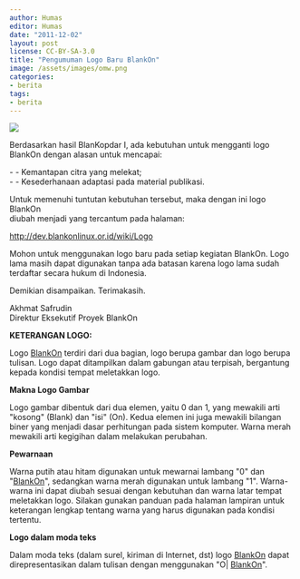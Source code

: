 ```yaml
---
author: Humas
editor: Humas
date: "2011-12-02"
layout: post
license: CC-BY-SA-3.0
title: "Pengumuman Logo Baru BlankOn"
image: /assets/images/omw.png
categories:
- berita
tags:
- berita
---
```


![](https://lh4.googleusercontent.com/-CLtWXg8AMJQ/TteKCO4IuXI/AAAAAAAAAZU/2Yws2lT_otY/s400/blankon.png)

Berdasarkan hasil BlanKopdar I, ada kebutuhan untuk mengganti logo  
BlankOn dengan alasan untuk mencapai:  
  
\- - Kemantapan citra yang melekat;  
\- - Kesederhanaan adaptasi pada material publikasi.  
  
Untuk memenuhi tuntutan kebutuhan tersebut, maka dengan ini logo BlankOn  
diubah menjadi yang tercantum pada halaman:  
  
<http://dev.blankonlinux.or.id/wiki/Logo>  
  
Mohon untuk menggunakan logo baru pada setiap kegiatan BlankOn. Logo  
lama masih dapat digunakan tanpa ada batasan karena logo lama sudah  
terdaftar secara hukum di Indonesia.  
  
Demikian disampaikan. Terimakasih.  
  
Akhmat Safrudin  
Direktur Eksekutif Proyek BlankOn

  

**KETERANGAN LOGO:**

Logo [BlankOn](http://dev.blankonlinux.or.id/wiki/BlankOn) terdiri dari dua
bagian, logo berupa gambar dan logo berupa tulisan. Logo dapat ditampilkan
dalam gabungan atau terpisah, bergantung kepada kondisi tempat meletakkan
logo.

**Makna Logo Gambar**

Logo gambar dibentuk dari dua elemen, yaitu 0 dan 1, yang mewakili arti
"kosong" (Blank) dan "isi" (On). Kedua elemen ini juga mewakili bilangan biner
yang menjadi dasar perhitungan pada sistem komputer. Warna merah mewakili arti
kegigihan dalam melakukan perubahan.

**Pewarnaan**

Warna putih atau hitam digunakan untuk mewarnai lambang "0" dan
"[BlankOn](http://dev.blankonlinux.or.id/wiki/BlankOn)", sedangkan warna merah
digunakan untuk lambang "1". Warna-warna ini dapat diubah sesuai dengan
kebutuhan dan warna latar tempat meletakkan logo. Silakan gunakan panduan pada
halaman lampiran untuk keterangan lengkap tentang warna yang harus digunakan
pada kondisi tertentu.

**Logo dalam moda teks**

Dalam moda teks (dalam surel, kiriman di Internet, dst) logo
[BlankOn](http://dev.blankonlinux.or.id/wiki/BlankOn) dapat direpresentasikan
dalam tulisan dengan menggunakan "O|
[BlankOn](http://dev.blankonlinux.or.id/wiki/BlankOn)".




    